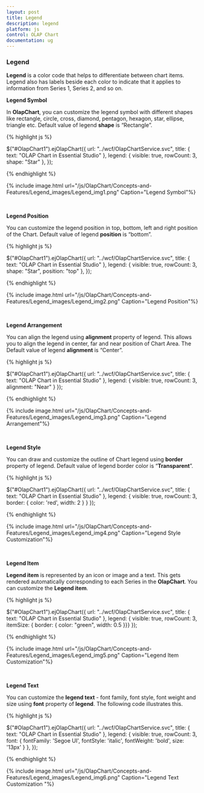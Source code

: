 ```yaml
---
layout: post
title: Legend
description: legend
platform: js
control: OLAP Chart
documentation: ug
---
```


### Legend

**Legend** is a color code that helps to differentiate between chart items. Legend also has labels beside each color to indicate that it applies to information from Series 1, Series 2, and so on.

**Legend Symbol**

In **OlapChart**, you can customize the legend symbol with different shapes like rectangle, circle, cross, diamond, pentagon, hexagon, star, ellipse, triangle etc. Default value of legend **shape** is “Rectangle”.

{% highlight js %}

$("#OlapChart1").ejOlapChart({
url: "../wcf/OlapChartService.svc", title: { text: "OLAP Chart in Essential Studio" }, legend: { visible: true, rowCount: 3, shape: "Star" },
});


{% endhighlight %}

{% include image.html url="/js/OlapChart/Concepts-and-Features/Legend_images/Legend_img1.png" Caption="Legend Symbol"%}

<br/>

**Legend Position**

You can customize the legend position in top, bottom, left and right position of the Chart. Default value of legend **position** is “bottom”. 

{% highlight js %}

$("#OlapChart1").ejOlapChart({
url: "../wcf/OlapChartService.svc", title: { text: "OLAP Chart in Essential Studio" },    legend: { visible: true, rowCount: 3, shape: "Star", position: "top" },
});


{% endhighlight %}

{% include image.html url="/js/OlapChart/Concepts-and-Features/Legend_images/Legend_img2.png" Caption="Legend Position"%}

<br/>

**Legend Arrangement**

You can align the legend using **alignment** property of legend. This allows you to align the legend in center, far and near position of Chart Area. The Default value of legend **alignment** is “Center”.

{% highlight js %}

$("#OlapChart1").ejOlapChart({
url: "../wcf/OlapChartService.svc", title: { text: "OLAP Chart in Essential Studio" }, legend: { visible: true, rowCount: 3, alignment: "Near" }
});


{% endhighlight %}

{% include image.html url="/js/OlapChart/Concepts-and-Features/Legend_images/Legend_img3.png" Caption="Legend Arrangement"%}

<br/>

**Legend Style**

You can draw and customize the outline of Chart legend using **border** property of legend. Default value of legend border color is “**Transparent**”.

{% highlight js %}

$("#OlapChart1").ejOlapChart({
  url: "../wcf/OlapChartService.svc", title: { text: "OLAP Chart in Essential Studio" },
 legend: { visible: true, rowCount: 3, border: { color: 'red', width: 2 } } 
});


{% endhighlight %}


{% include image.html url="/js/OlapChart/Concepts-and-Features/Legend_images/Legend_img4.png" Caption="Legend Style Customization"%}

<br/>

**Legend Item** 

**Legend item** is represented by an icon or image and a text. This gets rendered automatically corresponding to each Series in the **OlapChart**. You can customize the **Legend item**.

{% highlight js %}

$("#OlapChart1").ejOlapChart({
url: "../wcf/OlapChartService.svc", title: { text: "OLAP Chart in Essential Studio" },     legend: { visible: true, rowCount: 3,
          itemSize: { border: { color: "green", width: 0.5 }}}
});

{% endhighlight %}

{% include image.html url="/js/OlapChart/Concepts-and-Features/Legend_images/Legend_img5.png" Caption="Legend Item Customization"%}

<br/>

**Legend Text**

You can customize the **legend text** - font family, font style, font weight and size using **font** property of **legend**. The following code illustrates this.

{% highlight js %}

$("#OlapChart1").ejOlapChart({
url: "../wcf/OlapChartService.svc", title: { text: "OLAP Chart in Essential Studio" }, legend: { visible: true, rowCount: 3, font: { fontFamily: 'Segoe UI', fontStyle: 'italic', fontWeight: 'bold', size: '13px' } },
});


{% endhighlight %}


{% include image.html url="/js/OlapChart/Concepts-and-Features/Legend_images/Legend_img6.png" Caption="Legend Text Customization "%}

